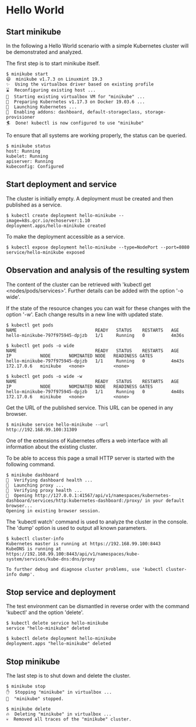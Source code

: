 # Hello World

## Start minikube

In the following a Hello World scenario with a simple Kubernetes cluster will be demonstrated and analyzed.

The first step is to start minikube itself.

```console
$ minikube start
😄  minikube v1.7.3 on Linuxmint 19.3
✨  Using the virtualbox driver based on existing profile
⌛  Reconfiguring existing host ...
🔄  Starting existing virtualbox VM for "minikube" ...
🐳  Preparing Kubernetes v1.17.3 on Docker 19.03.6 ...
🚀  Launching Kubernetes ... 
🌟  Enabling addons: dashboard, default-storageclass, storage-provisioner
🏄  Done! kubectl is now configured to use "minikube"
```

To ensure that all systems are working properly, the status can be queried.

```console
$ minikube status
host: Running
kubelet: Running
apiserver: Running
kubeconfig: Configured
```

## Start deployment and service

The cluster is initially empty. A deployment must be created and then published as a service.

```console
$ kubectl create deployment hello-minikube --image=k8s.gcr.io/echoserver:1.10
deployment.apps/hello-minikube created
```

To make the deployment accessible as a service.

```console
$ kubectl expose deployment hello-minikube --type=NodePort --port=8080
service/hello-minikube exposed
```

## Observation and analysis of the resulting system

The content of the cluster can be retrieved with 'kubectl get <nodes/pods/services>'. Further details can be added with the option '-o wide'.

If the state of the resource changes you can wait for these changes with the option '-w'. Each change results in a new line with updated state.

```console
$ kubectl get pods
NAME                              READY   STATUS    RESTARTS   AGE
hello-minikube-797f975945-dpjzb   1/1     Running   0          4m36s

$ kubectl get pods -o wide
NAME                              READY   STATUS    RESTARTS   AGE     IP           NODE       NOMINATED NODE   READINESS GATES
hello-minikube-797f975945-dpjzb   1/1     Running   0          4m43s   172.17.0.6   minikube   <none>           <none>

$ kubectl get pods -o wide -w
NAME                              READY   STATUS    RESTARTS   AGE     IP           NODE       NOMINATED NODE   READINESS GATES
hello-minikube-797f975945-dpjzb   1/1     Running   0          4m48s   172.17.0.6   minikube   <none>           <none>
```

Get the URL of the published service. This URL can be opened in any browser.

```console
$ minikube service hello-minikube --url
http://192.168.99.100:31309
```

One of the extensions of Kubernetes offers a web interface with all information about the existing cluster.

To be able to access this page a small HTTP server is started with the following command.

```console
$ minikube dashboard
🤔  Verifying dashboard health ...
🚀  Launching proxy ...
🤔  Verifying proxy health ...
🎉  Opening http://127.0.0.1:41567/api/v1/namespaces/kubernetes-dashboard/services/http:kubernetes-dashboard:/proxy/ in your default browser...
Opening in existing browser session.
```

The 'kubectl watch' command is used to analyze the cluster in the console. The 'dump' option is used to output all known parameters.

```console
$ kubectl cluster-info
Kubernetes master is running at https://192.168.99.100:8443
KubeDNS is running at https://192.168.99.100:8443/api/v1/namespaces/kube-system/services/kube-dns:dns/proxy

To further debug and diagnose cluster problems, use 'kubectl cluster-info dump'.
```

## Stop service and deployment

The test environment can be dismantled in reverse order with the command 'kubectl' and the option 'delete'.

```console
$ kubectl delete service hello-minikube
service "hello-minikube" deleted

$ kubectl delete deployment hello-minikube
deployment.apps "hello-minikube" deleted
```

## Stop minikube

The last step is to shut down and delete the cluster.

```console
$ minikube stop
✋  Stopping "minikube" in virtualbox ...
🛑  "minikube" stopped.

$ minikube delete
🔥  Deleting "minikube" in virtualbox ...
💀  Removed all traces of the "minikube" cluster.
```